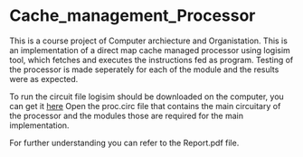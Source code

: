 # Cache_management_Processor
This is a course project of Computer archiecture and Organistation.
This is an implementation of a direct map cache managed processor using logisim tool, which fetches and executes the instructions fed as program. Testing of the processor is made seperately for each of the module and the results were as expected.


To run the circuit file logisim should be downloaded on the computer, you can get it [here](http://www.cburch.com/logisim/)
Open the proc.circ file that contains the main circuitary of the processor and the modules those are required for the main implementation.

For further understanding you can refer to the Report.pdf file.
